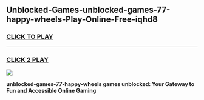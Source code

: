 
## Unblocked-Games-unblocked-games-77-happy-wheels-Play-Online-Free-iqhd8
<h3>
<a href="https://premium76.site?title=unblocked-games-77-happy-wheels&ref=26A">CLICK TO PLAY</a></h3>
<hr>

<h3>
<a href="https://premium76.site?title=unblocked-games-77-happy-wheels&ref=26A">CLICK 2 PLAY</a>
  
</h3>

<a href="https://premium76.site?title=unblocked-games-77-happy-wheels&ref=26A"><img src="https://clearcache.store/games.png"></a>


**unblocked-games-77-happy-wheels games unblocked: Your Gateway to Fun and Accessible Online Gaming**
